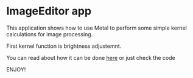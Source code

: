 # ImageEditor app 

This application shows how to use Metal to perform some simple kernel calculations for image processing.

First kernel function is brightness adjustemnt.

You can read about how it can be done [here](https://gregios.eu/2020/02/29/imageeditor-app-with-metal-in-swift-part-1/) or just check the code 

ENJOY! 

